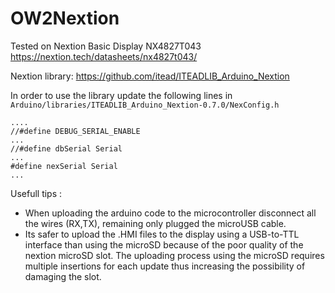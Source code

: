 # OW2Nextion
Tested on Nextion Basic Display NX4827T043 https://nextion.tech/datasheets/nx4827t043/

Nextion library: https://github.com/itead/ITEADLIB_Arduino_Nextion

In order to use the library update the following lines in `Arduino/libraries/ITEADLIB_Arduino_Nextion-0.7.0/NexConfig.h`

```{c}
....
//#define DEBUG_SERIAL_ENABLE
...
//#define dbSerial Serial
...
#define nexSerial Serial
...
```

Usefull tips :
- When uploading the arduino code to the microcontroller disconnect all the wires (RX,TX), remaining only plugged the microUSB cable.
- Its safer to upload the .HMI files to the display using a USB-to-TTL interface than using the microSD because of the poor quality of the  nextion microSD slot. The uploading process using the microSD requires multiple insertions for each update thus increasing the possibility of damaging the slot. 


